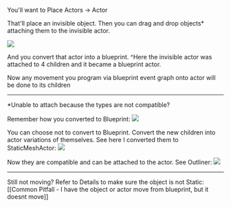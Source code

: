 You'll want to Place Actors -> Actor

That'll place an invisible object. Then you can drag and drop objects* attaching them to the invisible actor. 

![](https://i.imgur.com/z3qooG5.png)

And you convert that actor into a blueprint. ^Here the invisible actor was attached to 4 children and it became a blueprint actor.

Now any movement you program via blueprint event graph onto actor will be done to its children

---


\*Unable to attach because the types are not compatible?

Remember how you converted to Blueprint: 
![](https://i.imgur.com/ysxKxfB.png)

You can choose not to convert to Blueprint. Convert the new children into actor variations of themselves. See here I converted them to StaticMeshActor:
![](https://i.imgur.com/wL2rmt4.png)

Now they are compatible and can be attached to the actor. See Outliner:
![](https://i.imgur.com/IHiJ9Kt.png)

---

Still not moving? Refer to Details to make sure the object is not Static: [[Common Pitfall - I have the object or actor move from blueprint, but it doesnt move]]